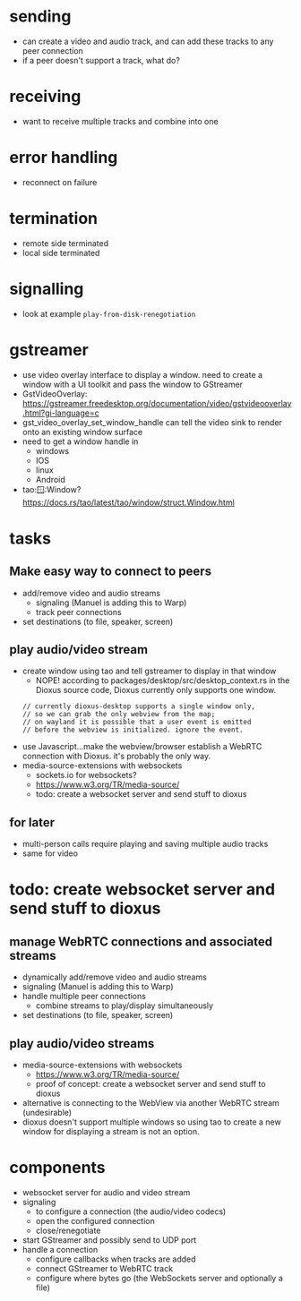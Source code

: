 
# sending
- can create a video and audio track, and can add these tracks to any peer connection
- if a peer doesn't support a track, what do? 

# receiving 
- want to receive multiple tracks and combine into one 

# error handling
- reconnect on failure

# termination
- remote side terminated
- local side terminated

# signalling
- look at example `play-from-disk-renegotiation`

# gstreamer
- use video overlay interface to display a window. need to create a window with a UI toolkit and pass the window to GStreamer
- GstVideoOverlay: https://gstreamer.freedesktop.org/documentation/video/gstvideooverlay.html?gi-language=c
- gst_video_overlay_set_window_handle can tell the video sink to render onto an existing window surface 
- need to get a window handle in 
    - windows
    - IOS
    - linux
    - Android
- tao::window::Window? https://docs.rs/tao/latest/tao/window/struct.Window.html


# tasks
## Make easy way to connect to peers
- add/remove video and audio streams 
    - signaling (Manuel is adding this to Warp)
    - track peer connections
- set destinations (to file, speaker, screen) 

## play audio/video stream
- create window using tao and tell gstreamer to display in that window
    - NOPE! according to packages/desktop/src/desktop_context.rs in the Dioxus source code, Dioxus currently only supports one window. 
    ```
    // currently dioxus-desktop supports a single window only,
    // so we can grab the only webview from the map;
    // on wayland it is possible that a user event is emitted
    // before the webview is initialized. ignore the event.
    ```
- use Javascript...make the webview/browser establish a WebRTC connection with Dioxus. it's probably the only way. 
- media-source-extensions with websockets
    - sockets.io for websockets?
    - https://www.w3.org/TR/media-source/
    - todo: create a websocket server and send stuff to dioxus

## for later
- multi-person calls require playing and saving multiple audio tracks
- same for video

# todo: create websocket server and send stuff to dioxus

## manage WebRTC connections and associated streams
- dynamically add/remove video and audio streams 
- signaling (Manuel is adding this to Warp)
- handle multiple peer connections
    - combine streams to play/display simultaneously
- set destinations (to file, speaker, screen) 

## play audio/video streams
- media-source-extensions with websockets
    - https://www.w3.org/TR/media-source/
    - proof of concept: create a websocket server and send stuff to dioxus
- alternative is connecting to the WebView via another WebRTC stream (undesirable)
- dioxus doesn't support multiple windows so using tao to create a new window for displaying a stream is not an option. 


# components
- websocket server for audio and video stream
- signaling 
    - to configure a connection (the audio/video codecs)
    - open the configured connection
    -  close/renegotiate
- start GStreamer and possibly send to UDP port
- handle a connection
    - configure callbacks when tracks are added
    - connect GStreamer to WebRTC track
    - configure where bytes go (the WebSockets server and optionally a file)